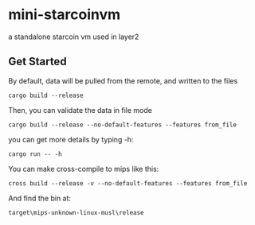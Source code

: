 # mini-starcoinvm
a standalone starcoin vm used in layer2

## Get Started

By default, data will be pulled from the remote, and written to the files
```shell
cargo build --release
```

Then, you can validate the data in file mode
```shell
cargo build --release --no-default-features --features from_file
```

you can get more details by typing -h:
```shell
cargo run -- -h
```

You can make cross-compile to mips like this:

```shell
cross build --release -v --no-default-features --features from_file
```

And find the bin at:
```text
target\mips-unknown-linux-musl\release
```